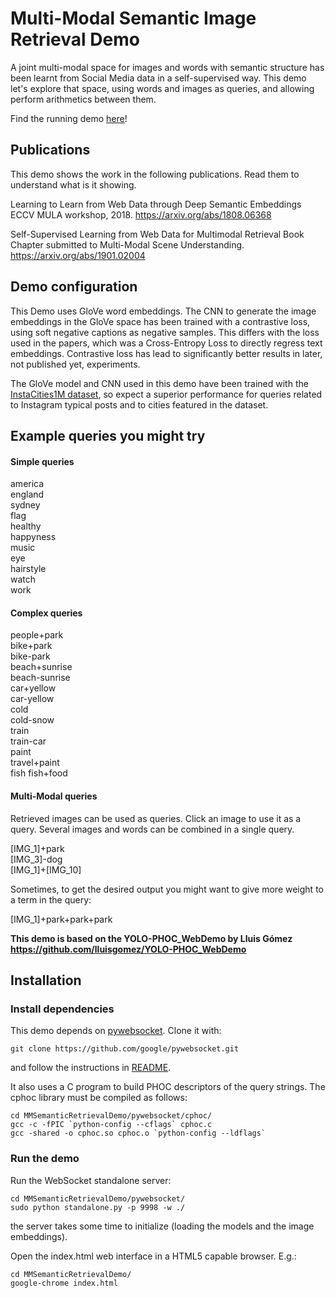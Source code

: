 # Multi-Modal Semantic Image Retrieval Demo

A joint multi-modal space for images and words with semantic structure has been learnt from Social Media data in a self-supervised way.
This demo let's explore that space, using words and images as queries, and allowing perform arithmetics between them.

Find the running demo [here](https://gombru.github.io/MMSemanticRetrievalDemo/)!

## Publications

This demo shows the work in the following publications. Read them to understand what is it showing.

Learning to Learn from Web Data through Deep Semantic Embeddings
ECCV MULA workshop, 2018.
https://arxiv.org/abs/1808.06368

Self-Supervised Learning from Web Data for Multimodal Retrieval
Book Chapter submitted to Multi-Modal Scene Understanding.
https://arxiv.org/abs/1901.02004

## Demo configuration

This Demo uses GloVe word embeddings. The CNN to generate the image embeddings in the GloVe space has been trained with a contrastive
loss, using soft negative captions as negative samples. This differs with the loss used in the papers, which was a Cross-Entropy Loss to directly regress text embeddings. 
Contrastive loss has lead to significantly better results in later, not published yet, experiments.

The GloVe model and CNN used in this demo have been trained with the [InstaCities1M dataset](https://gombru.github.io/2018/08/01/InstaCities1M/), so expect a superior performance for queries related to Instagram typical posts and to cities featured in the dataset.

## Example queries you might try

#### Simple queries
america  
england  
sydney  
flag  
healthy  
happyness  
music  
eye  
hairstyle  
watch  
work  

#### Complex queries
people+park  
bike+park   
bike-park  
beach+sunrise  
beach-sunrise  
car+yellow  
car-yellow  
cold  
cold-snow  
train  
train-car  
paint  
travel+paint  
fish
fish+food

#### Multi-Modal queries
Retrieved images can be used as queries. Click an image to use it as a query.
Several images and words can be combined in a single query.

[IMG_1]+park  
[IMG_3]-dog  
[IMG_1]+[IMG_10]  

Sometimes, to get the desired output you might want to give more weight to a term in the query:

[IMG_1]+park+park+park




**This demo is based on the YOLO-PHOC_WebDemo by Lluis Gómez https://github.com/lluisgomez/YOLO-PHOC_WebDemo**


## Installation

### Install dependencies

This demo depends on [pywebsocket](https://github.com/google/pywebsocket/). Clone it with:

```
git clone https://github.com/google/pywebsocket.git
```

and follow the instructions in [README](https://github.com/google/pywebsocket/blob/master/README).

It also uses a C program to build PHOC descriptors of the query strings. The cphoc library must be compiled as follows:

```
cd MMSemanticRetrievalDemo/pywebsocket/cphoc/
gcc -c -fPIC `python-config --cflags` cphoc.c
gcc -shared -o cphoc.so cphoc.o `python-config --ldflags`
```

### Run the demo

Run the WebSocket standalone server:

```
cd MMSemanticRetrievalDemo/pywebsocket/
sudo python standalone.py -p 9998 -w ./
```
the server takes some time to initialize (loading the models and the image embeddings).


Open the index.html web interface in a HTML5 capable browser. E.g.:

```
cd MMSemanticRetrievalDemo/
google-chrome index.html
```
